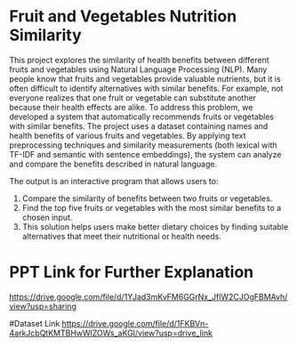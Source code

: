 # Fruit and Vegetables Nutrition Similarity
This project explores the similarity of health benefits between different fruits and vegetables using Natural Language Processing (NLP). Many people know that fruits and vegetables provide valuable nutrients, but it is often difficult to identify alternatives with similar benefits. For example, not everyone realizes that one fruit or vegetable can substitute another because their health effects are alike.
To address this problem, we developed a system that automatically recommends fruits or vegetables with similar benefits. The project uses a dataset containing names and health benefits of various fruits and vegetables. By applying text preprocessing techniques and similarity measurements (both lexical with TF-IDF and semantic with sentence embeddings), the system can analyze and compare the benefits described in natural language.

The output is an interactive program that allows users to:
1. Compare the similarity of benefits between two fruits or vegetables.
2. Find the top five fruits or vegetables with the most similar benefits to a chosen input.
3. This solution helps users make better dietary choices by finding suitable alternatives that meet their nutritional or health needs.

# PPT Link for Further Explanation
https://drive.google.com/file/d/1YJad3mKvFM6GGrNx_JflW2CJOgFBMAvh/view?usp=sharing

#Dataset Link
https://drive.google.com/file/d/1FKBVn-4arkJcbQtKMTBHwWlZOWs_aKGI/view?usp=drive_link
